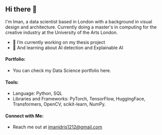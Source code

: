 ## Hi there 👋

I'm Iman, a data scientist based in London with a background in visual design and architecture. Currently doing a master's in computing for the creative industry at the University of the Arts London.


- 🔭 I’m currently working on my thesis project 
- 🌱 And learning about AI detection and Explainable AI 



#### Portfolio:
- You can check my Data Science portfolio here.

#### Tools:
- Language: Python, SQL
- Libraries and Frameworks: PyTorch, TensorFlow, HuggingFace, Transformers, OpenCV, scikit-learn, NumPy.

#### Connect with Me:
- Reach me out at imanidris1212@gmail.com
